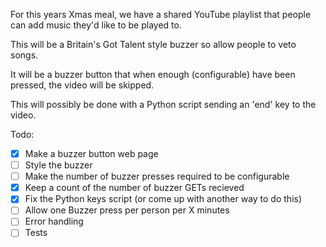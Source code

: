 For this years Xmas meal, we have a shared YouTube playlist that people can add music they'd like to be played to.

This will be a Britain's Got Talent style buzzer so allow people to veto songs.

It will be a buzzer button that when enough (configurable) have been pressed, the video will be skipped.

This will possibly be done with a Python script sending an 'end' key to the video.

Todo:

- [x] Make a buzzer button web page
- [ ] Style the buzzer
- [ ] Make the number of buzzer presses required to be configurable
- [x] Keep a count of the number of buzzer GETs recieved
- [x] Fix the Python keys script (or come up with another way to do this)
- [ ] Allow one Buzzer press per person per X minutes
- [ ] Error handling
- [ ] Tests
